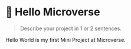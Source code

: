 <a name="readme-top"></a>

<!--



- Getting Started
      My First Mini Project at Microverse.


-->

<!-- PROJECT DESCRIPTION -->

# 📖 Hello Microverse <a name="Greet Microverse"></a>

> Describe your project in 1 or 2 sentences.

Hello World is my first Mini Project at Microverse.





